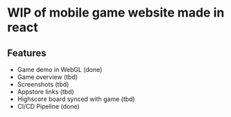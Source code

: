 # WIP of mobile game website made in react
## Features

- Game demo in WebGL (done)
- Game overview (tbd)
- Screenshots (tbd)
- Appstore links (tbd)
- Highscore board synced with game (tbd)
- CI/CD Pipeline (done)
